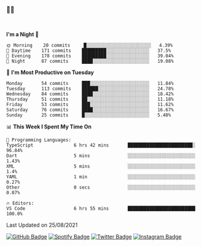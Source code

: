 ### 🤙🍺

<!-- <a href="https://github-readme-stats.vercel.app/api?username=hzak2xx&count_private=true&show_icons=true&theme=dracula">
  <img align="center" src="https://github-readme-stats.vercel.app/api?username=hzak2xx&count_private=true&show_icons=true&theme=dracula" />
</a>
</br> -->
</br>

<!--START_SECTION:waka-->
**I'm a Night 🦉** 

```text
🌞 Morning    20 commits     █░░░░░░░░░░░░░░░░░░░░░░░░   4.39% 
🌆 Daytime    171 commits    █████████░░░░░░░░░░░░░░░░   37.5% 
🌃 Evening    178 commits    █████████░░░░░░░░░░░░░░░░   39.04% 
🌙 Night      87 commits     ████░░░░░░░░░░░░░░░░░░░░░   19.08%

```
📅 **I'm Most Productive on Tuesday** 

```text
Monday       54 commits     ███░░░░░░░░░░░░░░░░░░░░░░   11.84% 
Tuesday      113 commits    ██████░░░░░░░░░░░░░░░░░░░   24.78% 
Wednesday    84 commits     ████░░░░░░░░░░░░░░░░░░░░░   18.42% 
Thursday     51 commits     ██░░░░░░░░░░░░░░░░░░░░░░░   11.18% 
Friday       53 commits     ███░░░░░░░░░░░░░░░░░░░░░░   11.62% 
Saturday     76 commits     ████░░░░░░░░░░░░░░░░░░░░░   16.67% 
Sunday       25 commits     █░░░░░░░░░░░░░░░░░░░░░░░░   5.48%

```


📊 **This Week I Spent My Time On** 

```text
💬 Programming Languages: 
TypeScript               6 hrs 42 mins       ████████████████████████░   96.84% 
Dart                     5 mins              ░░░░░░░░░░░░░░░░░░░░░░░░░   1.43% 
XML                      5 mins              ░░░░░░░░░░░░░░░░░░░░░░░░░   1.4% 
YAML                     1 min               ░░░░░░░░░░░░░░░░░░░░░░░░░   0.27% 
Other                    0 secs              ░░░░░░░░░░░░░░░░░░░░░░░░░   0.07%

🔥 Editors: 
VS Code                  6 hrs 55 mins       █████████████████████████   100.0%

```


 Last Updated on 25/08/2021
<!--END_SECTION:waka-->

[![GitHub Badge](https://img.shields.io/badge/GitHub-100000?style=for-the-badge&logo=github&logoColor=white)](https://github.com/hzak2xx)
[![Spotify Badge](https://img.shields.io/badge/Spotify-1ED760?&style=for-the-badge&logo=spotify&logoColor=white)](https://open.spotify.com/user/uf90s6sbbh75a1mt44clkhkvf)
[![Twitter Badge](https://img.shields.io/badge/Twitter-1DA1F2?style=for-the-badge&logo=twitter&logoColor=white)](https://twitter.com/hzak2xx)
[![Instagram Badge](https://img.shields.io/badge/Instagram-E4405F?style=for-the-badge&logo=instagram&logoColor=white)](https://www.instagram.com/hzak2xx/)
